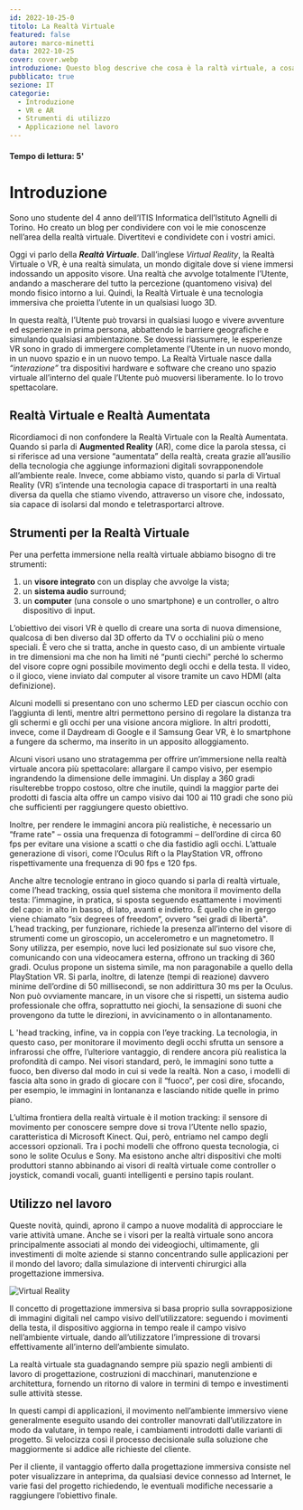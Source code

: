 ```yaml
---
id: 2022-10-25-0
titolo: La Realtà Virtuale
featured: false
autore: marco-minetti
data: 2022-10-25
cover: cover.webp
introduzione: Questo blog descrive che cosa è la raltà virtuale, a cosa serve e per cosa viene usata. 
pubblicato: true
sezione: IT
categorie:
  - Introduzione
  - VR e AR
  - Strumenti di utilizzo
  - Applicazione nel lavoro
---
```


#### Tempo di lettura: 5'


# Introduzione


Sono uno studente del 4 anno dell’ITIS Informatica dell’Istituto Agnelli di Torino. Ho creato un blog per condividere con voi le mie conoscenze nell’area della realtà virtuale.
Divertitevi e condividete con i vostri amici.

Oggi vi parlo della ***Realtà Virtuale***.
Dall’inglese *Virtual Reality*, la Realtà Virtuale o VR, è una realtà simulata, un mondo digitale dove si viene immersi indossando un apposito visore. Una realtà che avvolge totalmente l’Utente, andando a mascherare del tutto la percezione (quantomeno visiva) del mondo fisico intorno a lui.
Quindi, la Realtà Virtuale è una tecnologia immersiva che proietta l’utente in un qualsiasi luogo 3D.

In questa realtà, l’Utente può trovarsi in qualsiasi luogo e vivere avventure ed esperienze in prima persona, abbattendo le barriere geografiche e simulando qualsiasi ambientazione.
Se dovessi riassumere, le esperienze VR sono in grado di immergere completamente l’Utente in un nuovo mondo, in un nuovo spazio e in un nuovo tempo.
La Realtà Virtuale nasce dalla *“interazione”* tra dispositivi hardware e software che creano uno spazio virtuale all’interno del quale l’Utente può muoversi liberamente.
Io lo trovo spettacolare.


## Realtà Virtuale e Realtà Aumentata

Ricordiamoci di non confondere la Realtà Virtuale con la Realtà Aumentata.
Quando si parla di **Augmented Reality** (AR), come dice la parola stessa, ci si riferisce ad una versione “aumentata” della realtà, creata grazie all’ausilio della tecnologia che aggiunge informazioni digitali sovrapponendole all’ambiente reale.
Invece, come abbiamo visto, quando si parla di Virtual Reality (VR) s’intende una tecnologia capace di trasportarti in una realtà diversa da quella che stiamo vivendo, attraverso un visore che, indossato, sia capace di isolarsi dal mondo e teletrasportarci altrove.


## Strumenti per la Realtà Virtuale

Per una perfetta immersione nella realtà virtuale abbiamo bisogno di tre strumenti:
1. 	un **visore integrato** con un display che avvolge la vista;
2. 	un **sistema audio** surround;
3. 	un **computer** (una console o uno smartphone) e un controller, o altro dispositivo di input.
 
L’obiettivo dei visori VR è quello di creare una sorta di nuova dimensione, qualcosa di ben diverso dal 3D offerto da TV o occhialini più o meno speciali. È vero che si tratta, anche in questo caso, di un ambiente virtuale in tre dimensioni ma che non ha limiti né “punti ciechi" perché lo schermo del visore copre ogni possibile movimento degli occhi e della testa. Il video, o il gioco, viene inviato dal computer al visore tramite un cavo HDMI (alta definizione). 

Alcuni modelli si presentano con uno schermo LED per ciascun occhio con l’aggiunta di lenti, mentre altri permettono persino di regolare la distanza tra gli schermi e gli occhi per una visione ancora migliore. In altri prodotti, invece, come il Daydream di Google e il Samsung Gear VR, è lo smartphone a fungere da schermo, ma inserito in un apposito alloggiamento.

Alcuni visori usano uno stratagemma per offrire un’immersione nella realtà virtuale ancora più spettacolare: allargare il campo visivo, per esempio ingrandendo la dimensione delle immagini. Un display a 360 gradi risulterebbe troppo costoso, oltre che inutile, quindi la maggior parte dei prodotti di fascia alta offre un campo visivo dai 100 ai 110 gradi che sono più che sufficienti per raggiungere questo obiettivo. 

Inoltre, per rendere le immagini ancora più realistiche, è necessario un “frame rate" – ossia una frequenza di fotogrammi – dell’ordine di circa 60 fps per evitare una visione a scatti o che dia fastidio agli occhi. L’attuale generazione di visori, come l’Oculus Rift o la PlayStation VR, offrono rispettivamente una frequenza di 90 fps e 120 fps.

Anche altre tecnologie entrano in gioco quando si parla di realtà virtuale, come l’head tracking, ossia quel sistema che monitora il movimento della testa: l’immagine, in pratica, si sposta seguendo esattamente i movimenti del capo: in alto in basso, di lato, avanti e indietro. È quello che in gergo viene chiamato “six degrees of freedom“, ovvero “sei gradi di libertà". L’head tracking, per funzionare, richiede la presenza all’interno del visore di strumenti come un giroscopio, un accelerometro e un magnetometro.
Il Sony utilizza, per esempio, nove luci led posizionate sul suo visore che, comunicando con una videocamera esterna, offrono un tracking di 360 gradi. Oculus propone un sistema simile, ma non paragonabile a quello della PlayStation VR. Si parla, inoltre, di latenze (tempi di reazione) davvero minime dell’ordine di 50 millisecondi, se non addirittura 30 ms per la Oculus. Non può ovviamente mancare, in un visore che si rispetti, un sistema audio professionale che offra, soprattutto nei giochi, la sensazione di suoni che provengono da tutte le direzioni, in avvicinamento o in allontanamento.

L 'head tracking, infine, va in coppia con l’eye tracking. La tecnologia, in questo caso, per monitorare il movimento degli occhi sfrutta un sensore a infrarossi che offre, l’ulteriore vantaggio, di rendere ancora più realistica la profondità di campo. Nei visori standard, però, le immagini sono tutte a fuoco, ben diverso dal modo in cui si vede la realtà. Non a caso, i modelli di fascia alta sono in grado di giocare con il “fuoco", per così dire, sfocando, per esempio, le immagini in lontananza e lasciando nitide quelle in primo piano.

L’ultima frontiera della realtà virtuale è il motion tracking: il sensore di movimento per conoscere sempre dove si trova l’Utente nello spazio, caratteristica di Microsoft Kinect. Qui, però, entriamo nel campo degli accessori opzionali. Tra i pochi modelli che offrono questa tecnologia, ci sono le solite Oculus e Sony. Ma esistono anche altri dispositivi che molti produttori stanno abbinando ai visori di realtà virtuale come controller o joystick, comandi vocali, guanti intelligenti e persino tapis roulant.


## Utilizzo nel lavoro

Queste novità, quindi, aprono il campo a nuove modalità di approcciare le varie attività umane. Anche se i visori per la realtà virtuale sono ancora principalmente associati al mondo dei videogiochi, ultimamente, gli investimenti di molte aziende si stanno concentrando sulle applicazioni per il mondo del lavoro; dalla simulazione di interventi chirurgici alla  progettazione immersiva.

![Virtual Reality](\img\posts\la-realta-virtuale\vr-blog.jpg)

Il concetto di progettazione immersiva si basa proprio sulla sovrapposizione di immagini digitali nel campo visivo dell’utilizzatore: seguendo i movimenti della testa, il dispositivo aggiorna in tempo reale il campo visivo nell’ambiente virtuale, dando all’utilizzatore l’impressione di trovarsi effettivamente all’interno dell’ambiente simulato.

La realtà virtuale sta guadagnando sempre più spazio negli ambienti di lavoro di progettazione, costruzioni di macchinari, manutenzione e architettura, fornendo un ritorno di valore in termini di tempo e investimenti sulle attività stesse.

In questi campi di applicazioni, il movimento nell’ambiente immersivo viene generalmente eseguito usando dei controller manovrati dall’utilizzatore in modo da valutare, in tempo reale, i cambiamenti introdotti dalle varianti di progetto. Si velocizza così il processo decisionale sulla soluzione che maggiormente si addice alle richieste del cliente.

Per il cliente, il vantaggio offerto dalla progettazione immersiva consiste nel poter visualizzare in anteprima, da qualsiasi device connesso ad Internet, le varie fasi del progetto richiedendo, le eventuali modifiche necessarie a raggiungere l’obiettivo finale.

